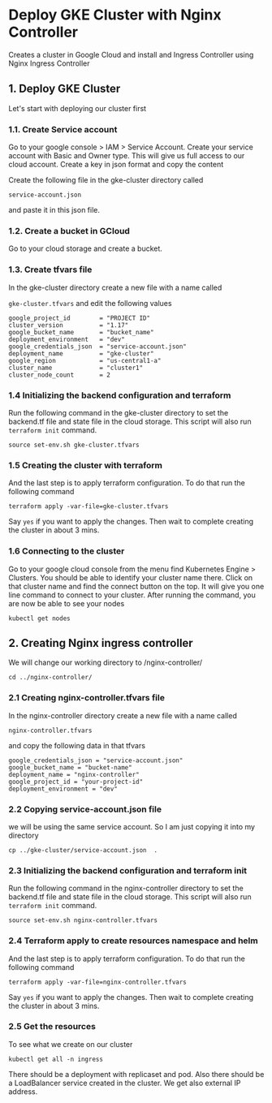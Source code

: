 # Deploy GKE Cluster with Nginx Controller
Creates a cluster in Google Cloud and install and Ingress Controller using Nginx Ingress Controller

## 1. Deploy GKE Cluster
Let's start with deploying our cluster first

### 1.1. Create Service account

Go to your google console > IAM > Service Account. Create your service account with Basic and Owner type. This will give us full access to our cloud account. Create a key in json format and copy the content

Create the following file in the gke-cluster directory called

```service-account.json```

and paste it in this json file.

### 1.2. Create a bucket in GCloud

Go to your cloud storage and create a bucket.

### 1.3. Create tfvars file

In the gke-cluster directory create a new file with a name called 

```gke-cluster.tfvars```  and edit the following values

```
google_project_id        = "PROJECT ID"
cluster_version          = "1.17"
google_bucket_name       = "bucket_name"
deployment_environment   = "dev"
google_credentials_json  = "service-account.json"
deployment_name          = "gke-cluster"
google_region            = "us-central1-a"
cluster_name             = "cluster1"
cluster_node_count       = 2
```

### 1.4 Initializing the backend configuration and terraform

Run the following command in the gke-cluster directory to set the backend.tf file and state file in the cloud storage. This script will also run `terraform init` command. 

```
source set-env.sh gke-cluster.tfvars
```

### 1.5 Creating the cluster with terraform 

And the last step is to apply terraform configuration. To do that run the following command

```
terraform apply -var-file=gke-cluster.tfvars
```
Say `yes` if you want to apply the changes. Then wait to complete creating the cluster in about 3 mins. 

### 1.6 Connecting to the cluster

Go to your google cloud console from the menu find Kubernetes Engine > Clusters. You should be able to identify your cluster name there. Click on that cluster name and find the connect button on the top. It will give you one line command to connect to your cluster. After running the command, you are now be able to see your nodes 

```kubectl get nodes```


## 2. Creating Nginx ingress controller

We will change our working directory to /nginx-controller/

```cd ../nginx-controller/```


### 2.1 Creating nginx-controller.tfvars file

In the nginx-controller directory create a new file with a name called 

```nginx-controller.tfvars```

and copy the following data in that tfvars

```
google_credentials_json = "service-account.json"
google_bucket_name = "bucket-name"
deployment_name = "nginx-controller"
google_project_id = "your-project-id"
deployment_environment = "dev"
```
### 2.2 Copying service-account.json file 

we will be using the same service account. So I am just copying it into my directory

`cp ../gke-cluster/service-account.json  . `

### 2.3 Initializing the backend configuration and terraform init

Run the following command in the nginx-controller directory to set the backend.tf file and state file in the cloud storage. This script will also run `terraform init` command. 

```
source set-env.sh nginx-controller.tfvars
```

### 2.4 Terraform apply to create resources namespace and helm 

And the last step is to apply terraform configuration. To do that run the following command

```
terraform apply -var-file=nginx-controller.tfvars
```
Say `yes` if you want to apply the changes. Then wait to complete creating the cluster in about 3 mins. 

### 2.5 Get the resources

To see what we create on our cluster

```kubectl get all -n ingress```

There should be a deployment with replicaset and pod. Also there should be a LoadBalancer service created in the cluster. We get also external IP address. 